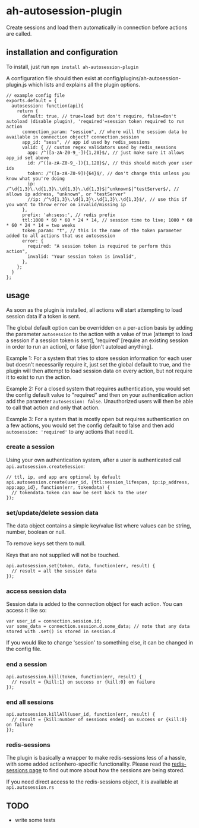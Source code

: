 # ah-autosession-plugin

Create sessions and load them automatically in connection before actions are called.

## installation and configuration ##
To install, just run `npm install ah-autosession-plugin`

A configuration file should then exist at config/plugins/ah-autosession-plugin.js which lists and explains all the plugin options.
    
    // example config file
    exports.default = {
      autosession: function(api){
        return {
          default: true, // true=load but don't require, false=don't autoload (disable plugin), 'required'=session token required to run action
          connection_param: "session", // where will the session data be available in connection object? connection.session
          app_id: "sess", // app id used by redis_sessions
          valid: { // custom regex validators used by redis_sessions
            app: /^([a-zA-Z0-9_-]){1,20}$/, // just make sure it allows app_id set above
            id: /^([a-zA-Z0-9_-]){1,128}$/, // this should match your user ids
            token: /^([a-zA-Z0-9]){64}$/, // don't change this unless you know what you're doing
            ip: /^\d{1,3}\.\d{1,3}\.\d{1,3}\.\d{1,3}$|^unknown$|^testServer$/, // allows ip address, "unknown", or "testServer"
            //ip: /^\d{1,3}\.\d{1,3}\.\d{1,3}\.\d{1,3}$/, // use this if you want to throw error on invalid/missing ip
          },
          prefix: 'ah:sess:', // redis prefix
          ttl:1000 * 60 * 60 * 24 * 14, // session time to live; 1000 * 60 * 60 * 24 * 14 = two weeks
          token_param: "t", // this is the name of the token parameter added to all actions that use autosession
          error: {
            required: "A session token is required to perform this action",
            invalid: "Your session token is invalid",
          },
        };
      }
    };

## usage ##

As soon as the plugin is installed, all actions will start attempting to load session data if a token is sent. 

The global default option can be overridden on a per-action basis by adding the parameter `autosession` to the action with a value of true [attempt to load a session if a session token is sent], 'required' [require an existing session in order to run an action], or false [don't autoload anything].

Example 1: For a system that tries to store session information for each user but doesn't necessarily require it, just set the global default to true, and the plugin will then attempt to load session data on every action, but not require it to exist to run the action.

Example 2: For a closed system that requires authentication, you would set the config default value to "required" and then on your authentication action add the parameter `autosession: false`.  Unauthorized users will then be able to call that action and only that action.

Example 3: For a system that is mostly open but requires authentication on a few actions, you would set the config default to false and then add `autosession: 'required'` to any actions that need it.

### create a session ###
Using your own authentication system, after a user is authenticated call `api.autosession.createSession`:

    // ttl, ip, and app are optional by default
    api.autosession.create(user_id, {ttl:session_lifespan, ip:ip_address, app:app_id}, function(err, tokendata) {
      // tokendata.token can now be sent back to the user
    });
    
### set/update/delete session data ###
The data object contains a simple key/value list where values can be string, number, boolean or null.

To remove keys set them to null. 

Keys that are not supplied will not be touched.

    api.autosession.set(token, data, function(err, result) {
      // result = all the session data
    });
    
### access session data ###
Session data is added to the connection object for each action.  You can access it like so:

    var user_id = connection.session.id;
    var some_data = connection.session.d.some_data; // note that any data stored with .set() is stored in session.d

If you would like to change 'session' to something else, it can be changed in the config file.

### end a session ###
    api.autosession.kill(token, function(err, result) {
      // result = {kill:1} on success or {kill:0} on failure
    });
    
### end all sessions ###
    api.autosession.killAll(user_id, function(err, result) {
      // result = {kill:number of sessions ended} on success or {kill:0} on failure
    });

### redis-sessions ###
The plugin is basically a wrapper to make redis-sessions less of a hassle, with some added actionhero-specific functionality.  Please read the [redis-sessions page](https://www.npmjs.org/package/redis-sessions) to find out more about how the sessions are being stored. 

If you need direct access to the redis-sessions object, it is available at `api.autosession.rs`

## TODO

* write some tests